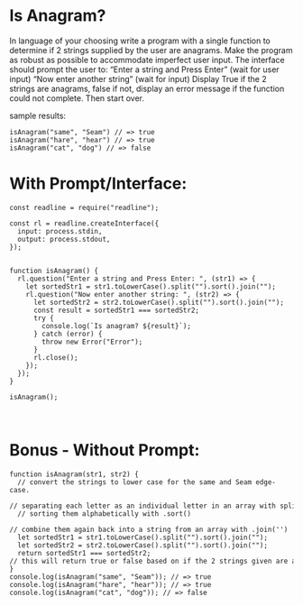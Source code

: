 # Is Anagram?

In language of your choosing write a program with a single function to determine if 2 strings supplied by the user are anagrams.  Make the program as robust as possible to accommodate imperfect user input.  The interface should prompt the user to:  “Enter a string and Press Enter”   (wait for user input)  “Now enter another string”  (wait for input)  Display True if the 2 strings are anagrams, false if not, display an error message if the function could not complete. Then start over.

sample results: 
```
isAnagram("same", "Seam") // => true
isAnagram("hare", "hear") // => true
isAnagram("cat", "dog") // => false
```

# With Prompt/Interface:
```
const readline = require("readline");

const rl = readline.createInterface({
  input: process.stdin,
  output: process.stdout,
});


function isAnagram() {
  rl.question("Enter a string and Press Enter: ", (str1) => {
    let sortedStr1 = str1.toLowerCase().split("").sort().join("");
    rl.question("Now enter another string: ", (str2) => {
      let sortedStr2 = str2.toLowerCase().split("").sort().join("");
      const result = sortedStr1 === sortedStr2;
      try {
        console.log(`Is anagram? ${result}`);
      } catch (error) {
        throw new Error("Error");
      }
      rl.close();
    });
  });
}

isAnagram();
```

<br />

# Bonus - Without Prompt:
```
function isAnagram(str1, str2) {
  // convert the strings to lower case for the same and Seam edge-case.
  // separating each letter as an individual letter in an array with split("")
  // sorting them alphabetically with .sort()
  // combine them again back into a string from an array with .join('')
  let sortedStr1 = str1.toLowerCase().split("").sort().join("");
  let sortedStr2 = str2.toLowerCase().split("").sort().join("");
  return sortedStr1 === sortedStr2; // this will return true or false based on if the 2 strings given are anagrams.
}
console.log(isAnagram("same", "Seam")); // => true
console.log(isAnagram("hare", "hear")); // => true
console.log(isAnagram("cat", "dog")); // => false
```
